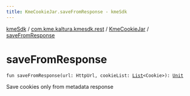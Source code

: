 ```yaml
---
title: KmeCookieJar.saveFromResponse - kmeSdk
---
```


[kmeSdk](../../index.html) / [com.kme.kaltura.kmesdk.rest](../index.html) / [KmeCookieJar](index.html) / [saveFromResponse](./save-from-response.html)

# saveFromResponse

`fun saveFromResponse(url: HttpUrl, cookieList: `[`List`](https://kotlinlang.org/api/latest/jvm/stdlib/kotlin.collections/-list/index.html)`<Cookie>): `[`Unit`](https://kotlinlang.org/api/latest/jvm/stdlib/kotlin/-unit/index.html)

Save cookies only from metadata response

